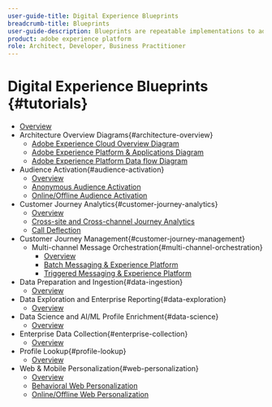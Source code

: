 ```yaml
---
user-guide-title: Digital Experience Blueprints
breadcrumb-title: Blueprints
user-guide-description: Blueprints are repeatable implementations to address established business problems and contain architecture diagrams, technical considerations, and relevant documentation links.
product: adobe experience platform
role: Architect, Developer, Business Practitioner
---
```

# Digital Experience Blueprints {#tutorials}

+ [Overview](/help/blueprints/overview.md)
+ Architecture Overview Diagrams{#architecture-overview}
  + [Adobe Experience Cloud Overview Diagram](/help/blueprints/experience-platform/aecoverview.md)
  + [Adobe Experience Platform & Applications Diagram](/help/blueprints/experience-platform/aepapps.md)
  + [Adobe Experience Platform Data flow Diagram](/help/blueprints/experience-platform/aepdataflow.md)
+ Audience Activation{#audience-activation}
  + [Overview](/help/blueprints/audience-activation/overview.md)
  + [Anonymous Audience Activation](/help/blueprints/audience-activation/anonymous.md)
  + [Online/Offline Audience Activation](/help/blueprints/audience-activation/online-offline.md)
+ Customer Journey Analytics{#customer-journey-analytics}
  + [Overview](/help/blueprints/customer-journey-analytics/overview.md)
  + [Cross-site and Cross-channel Journey Analytics](/help/blueprints/customer-journey-analytics/cross-site.md)
  + [Call Deflection](/help/blueprints/customer-journey-analytics/call-deflect.md)
+ Customer Journey Management{#customer-journey-management}
  + Multi-channel Message Orchestration{#multi-channel-orchestration}
    + [Overview](/help/blueprints/customer-journey-management/overview.md)
    + [Batch Messaging & Experience Platform](/help/blueprints/customer-journey-management/aepmessaging.md)
    + [Triggered Messaging & Experience Platform](/help/blueprints/customer-journey-management/triggered.md)
+ Data Preparation and Ingestion{#data-ingestion}
  + [Overview](/help/blueprints/data-ingestion/overview.md)
+ Data Exploration and Enterprise Reporting{#data-exploration}
  + [Overview](/help/blueprints/data-exploration/overview.md)
+ Data Science and AI/ML Profile Enrichment{#data-science}
  + [Overview](/help/blueprints/data-science/overview.md)
+ Enterprise Data Collection{#enterprise-collection}
  + [Overview](/help/blueprints/enterprise-collection/overview.md)
+ Profile Lookup{#profile-lookup}
  + [Overview](/help/blueprints/profile-lookup/overview.md)
+ Web & Mobile Personalization{#web-personalization}
  + [Overview](/help/blueprints/web-personalization/overview.md)
  + [Behavioral Web Personalization](/help/blueprints/web-personalization/behavioral.md)
  + [Online/Offline Web Personalization](/help/blueprints/web-personalization/online-offline.md)

